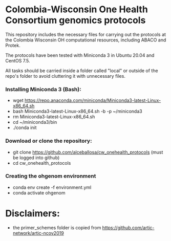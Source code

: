 # Colombia-Wisconsin One Health Consortium genomics protocols 


This repository includes the necessary files for carrying out the protocols at the Colombia Wisconsin OH computational resources, including ABACO and Protek.

The protocols have been tested with Miniconda 3 in Ubuntu 20.04 and CentOS 7.5.

All tasks should be carried inside a folder called "local" or outside of the repo's folder to avoid cluttering it with unnecessary files.


### Installing Miniconda 3 (Bash):

- wget https://repo.anaconda.com/miniconda/Miniconda3-latest-Linux-x86_64.sh
- bash Miniconda3-latest-Linux-x86_64.sh -b -p ~/miniconda3
- rm Miniconda3-latest-Linux-x86_64.sh
- cd ~/miniconda3/bin
- ./conda init


### Download or clone the repository:

- git clone https://github.com/alceballosa/cw_onehealth_protocols (must be logged into github)
- cd cw_onehealth_protocols

### Creating the ohgenom environment

- conda env create -f environment.yml
- conda activate ohgenom

# Disclaimers:

- the primer_schemes folder is copied from https://github.com/artic-network/artic-ncov2019
